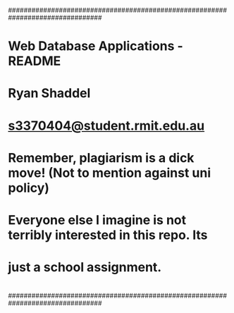 ################################################################################
#                  Web Database Applications - README
# 
# Ryan Shaddel
# s3370404@student.rmit.edu.au
#
# Remember, plagiarism is a dick move! (Not to mention against uni policy)
# Everyone else I imagine is not terribly interested in this repo. Its
# just a school assignment.
#
################################################################################


